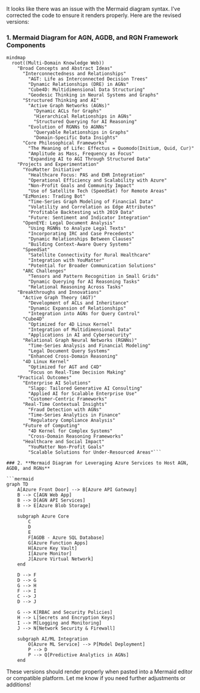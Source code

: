 It looks like there was an issue with the Mermaid diagram syntax. I've corrected the code to ensure it renders properly. Here are the revised versions:

### 1. **Mermaid Diagram for AGN, AGDB, and RGN Framework Components**

```mermaid
mindmap
  root((Multi-Domain Knowledge Web))
    "Broad Concepts and Abstract Ideas"
      "Interconnectedness and Relationships"
        "AGT: Life as Interconnected Decision Trees"
        "Dynamic Relationships (DRE) in AGNs"
        "Cube4D: Multidimensional Data Structuring"
        "Geodesic Thinking in Neural Systems and Graphs"
      "Structured Thinking and AI"
        "Active Graph Networks (AGNs)"
          "Dynamic ACLs for Graphs"
          "Hierarchical Relationships in AGNs"
          "Structured Querying for AI Reasoning"
        "Evolution of RGNNs to AGNNs"
          "Queryable Relationships in Graphs"
          "Domain-Specific Data Insights"
      "Core Philosophical Frameworks"
        "The Meaning of Life: Effectus = Quomodo(Initium, Quid, Cur)"
        "Amplitude as Mass, Frequency as Focus"
        "Expanding AI to AGI Through Structured Data"
    "Projects and Experimentation"
      "YouMatter Initiative"
        "Healthcare Focus: PAS and EHR Integration"
        "Operational Efficiency and Scalability with Azure"
        "Non-Profit Goals and Community Impact"
        "Use of Satellite Tech (SpeedSat) for Remote Areas"
      "EzMonies: Trading Bot"
        "Time-Series Graph Modeling of Financial Data"
        "Volatility and Correlation as Edge Attributes"
        "Profitable Backtesting with 2019 Data"
        "Future: Sentiment and Indicator Integration"
      "OpenEYE: Legal Document Analysis"
        "Using RGNNs to Analyze Legal Texts"
        "Incorporating IRC and Case Precedents"
        "Dynamic Relationships Between Clauses"
        "Building Context-Aware Query Systems"
      "SpeedSat"
        "Satellite Connectivity for Rural Healthcare"
        "Integration with YouMatter"
        "Potential for Broader Communication Solutions"
      "ARC Challenges"
        "Tensors and Pattern Recognition in Small Grids"
        "Dynamic Querying for AI Reasoning Tasks"
        "Relational Reasoning Across Tasks"
    "Breakthroughs and Innovations"
      "Active Graph Theory (AGT)"
        "Development of ACLs and Inheritance"
        "Dynamic Expansion of Relationships"
        "Integration into AGNs for Query Control"
      "Cube4D"
        "Optimized for 4D Linux Kernel"
        "Integration of Multidimensional Data"
        "Applications in AI and Cybersecurity"
      "Relational Graph Neural Networks (RGNNs)"
        "Time-Series Analysis and Financial Modeling"
        "Legal Document Query Systems"
        "Enhanced Cross-Domain Reasoning"
      "4D Linux Kernel"
        "Optimized for AGT and C4D"
        "Focus on Real-Time Decision Making"
    "Practical Outcomes"
      "Enterprise AI Solutions"
        "Slapp: Tailored Generative AI Consulting"
        "Applied AI for Scalable Enterprise Use"
        "Customer-Centric Frameworks"
      "Real-Time Contextual Insights"
        "Fraud Detection with AGNs"
        "Time-Series Analytics in Finance"
        "Regulatory Compliance Analysis"
      "Future of Computing"
        "4D Kernel for Complex Systems"
        "Cross-Domain Reasoning Frameworks"
      "Healthcare and Social Impact"
        "YouMatter Non-Profit Goals"
        "Scalable Solutions for Under-Resourced Areas"```

### 2. **Mermaid Diagram for Leveraging Azure Services to Host AGN, AGDB, and RGNs**

```mermaid
graph TD
    A[Azure Front Door] --> B[Azure API Gateway]
    B --> C[AGN Web App]
    B --> D[AGN API Services]
    B --> E[Azure Blob Storage]

    subgraph Azure Core
        C
        D
        E
        F[AGDB - Azure SQL Database]
        G[Azure Function Apps]
        H[Azure Key Vault]
        I[Azure Monitor]
        J[Azure Virtual Network]
    end

    D --> F
    D --> G
    G --> H
    F --> I
    C --> J
    D --> J

    G --> K[RBAC and Security Policies]
    H --> L[Secrets and Encryption Keys]
    I --> M[Logging and Monitoring]
    J --> N[Network Security & Firewall]
    
    subgraph AI/ML Integration
        O[Azure ML Service] --> P[Model Deployment]
        P --> D
        P --> Q[Predictive Analytics in AGNs]
    end
```

These versions should render properly when pasted into a Mermaid editor or compatible platform. Let me know if you need further adjustments or additions!
